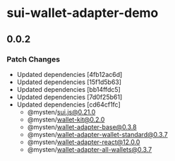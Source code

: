 # sui-wallet-adapter-demo

## 0.0.2

### Patch Changes

- Updated dependencies [4fb12ac6d]
- Updated dependencies [15f1d5b63]
- Updated dependencies [bb14ffdc5]
- Updated dependencies [7d0f25b61]
- Updated dependencies [cd64cf1fc]
  - @mysten/sui.js@0.21.0
  - @mysten/wallet-kit@0.2.0
  - @mysten/wallet-adapter-base@0.3.8
  - @mysten/wallet-adapter-wallet-standard@0.3.7
  - @mysten/wallet-adapter-react@12.0.0
  - @mysten/wallet-adapter-all-wallets@0.3.7
